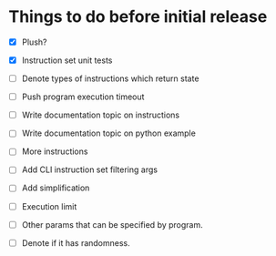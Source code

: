 Things to do before initial release
===================================

- [x] Plush?
- [x] Instruction set unit tests
- [ ] Denote types of instructions which return state

- [ ] Push program execution timeout
- [ ] Write documentation topic on instructions
- [ ] Write documentation topic on python example
- [ ] More instructions
- [ ] Add CLI instruction set filtering args
- [ ] Add simplification
- [ ] Execution limit
- [ ] Other params that can be specified by program.
- [ ] Denote if it has randomness.
